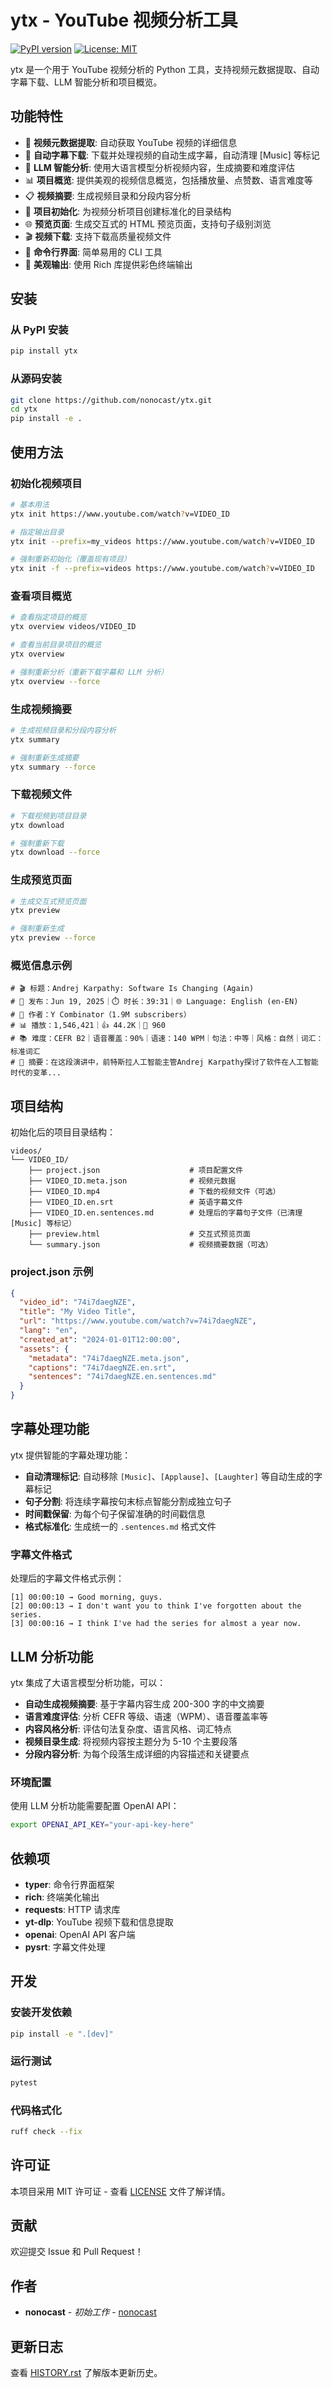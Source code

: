 # ytx - YouTube 视频分析工具

[![PyPI version](https://img.shields.io/pypi/v/ytx.svg)](https://pypi.python.org/pypi/ytx)
[![License: MIT](https://img.shields.io/badge/License-MIT-yellow.svg)](https://opensource.org/licenses/MIT)

ytx 是一个用于 YouTube 视频分析的 Python 工具，支持视频元数据提取、自动字幕下载、LLM 智能分析和项目概览。

## 功能特性

- 🎥 **视频元数据提取**: 自动获取 YouTube 视频的详细信息
- 📝 **自动字幕下载**: 下载并处理视频的自动生成字幕，自动清理 [Music] 等标记
- 🤖 **LLM 智能分析**: 使用大语言模型分析视频内容，生成摘要和难度评估
- 📊 **项目概览**: 提供美观的视频信息概览，包括播放量、点赞数、语言难度等
- 📋 **视频摘要**: 生成视频目录和分段内容分析
- 📁 **项目初始化**: 为视频分析项目创建标准化的目录结构
- 🌐 **预览页面**: 生成交互式的 HTML 预览页面，支持句子级别浏览
- 🎬 **视频下载**: 支持下载高质量视频文件
- 🚀 **命令行界面**: 简单易用的 CLI 工具
- 🎨 **美观输出**: 使用 Rich 库提供彩色终端输出

## 安装

### 从 PyPI 安装

```bash
pip install ytx
```

### 从源码安装

```bash
git clone https://github.com/nonocast/ytx.git
cd ytx
pip install -e .
```

## 使用方法

### 初始化视频项目

```bash
# 基本用法
ytx init https://www.youtube.com/watch?v=VIDEO_ID

# 指定输出目录
ytx init --prefix=my_videos https://www.youtube.com/watch?v=VIDEO_ID

# 强制重新初始化（覆盖现有项目）
ytx init -f --prefix=videos https://www.youtube.com/watch?v=VIDEO_ID
```

### 查看项目概览

```bash
# 查看指定项目的概览
ytx overview videos/VIDEO_ID

# 查看当前目录项目的概览
ytx overview

# 强制重新分析（重新下载字幕和 LLM 分析）
ytx overview --force
```

### 生成视频摘要

```bash
# 生成视频目录和分段内容分析
ytx summary

# 强制重新生成摘要
ytx summary --force
```

### 下载视频文件

```bash
# 下载视频到项目目录
ytx download

# 强制重新下载
ytx download --force
```

### 生成预览页面

```bash
# 生成交互式预览页面
ytx preview

# 强制重新生成
ytx preview --force
```

### 概览信息示例

```
# 🎬 标题：Andrej Karpathy: Software Is Changing (Again)
# 📅 发布：Jun 19, 2025｜⏱️ 时长：39:31｜🌐 Language: English (en-EN)
# 👤 作者：Y Combinator（1.9M subscribers）
# 📊 播放：1,546,421｜👍 44.2K｜💬 960
# 📚 难度：CEFR B2｜语音覆盖：90%｜语速：140 WPM｜句法：中等｜风格：自然｜词汇：标准词汇
# 📝 摘要：在这段演讲中，前特斯拉人工智能主管Andrej Karpathy探讨了软件在人工智能时代的变革...
```

## 项目结构

初始化后的项目目录结构：

```
videos/
└── VIDEO_ID/
    ├── project.json                    # 项目配置文件
    ├── VIDEO_ID.meta.json              # 视频元数据
    ├── VIDEO_ID.mp4                    # 下载的视频文件（可选）
    ├── VIDEO_ID.en.srt                 # 英语字幕文件
    ├── VIDEO_ID.en.sentences.md        # 处理后的字幕句子文件（已清理 [Music] 等标记）
    ├── preview.html                    # 交互式预览页面
    └── summary.json                    # 视频摘要数据（可选）
```

### project.json 示例

```json
{
  "video_id": "74i7daegNZE",
  "title": "My Video Title",
  "url": "https://www.youtube.com/watch?v=74i7daegNZE",
  "lang": "en",
  "created_at": "2024-01-01T12:00:00",
  "assets": {
    "metadata": "74i7daegNZE.meta.json",
    "captions": "74i7daegNZE.en.srt",
    "sentences": "74i7daegNZE.en.sentences.md"
  }
}
```

## 字幕处理功能

ytx 提供智能的字幕处理功能：

- **自动清理标记**: 自动移除 `[Music]`、`[Applause]`、`[Laughter]` 等自动生成的字幕标记
- **句子分割**: 将连续字幕按句末标点智能分割成独立句子
- **时间戳保留**: 为每个句子保留准确的时间戳信息
- **格式标准化**: 生成统一的 `.sentences.md` 格式文件

### 字幕文件格式

处理后的字幕文件格式示例：

```
[1] 00:00:10 → Good morning, guys.
[2] 00:00:13 → I don't want you to think I've forgotten about the series.
[3] 00:00:16 → I think I've had the series for almost a year now.
```

## LLM 分析功能

ytx 集成了大语言模型分析功能，可以：

- **自动生成视频摘要**: 基于字幕内容生成 200-300 字的中文摘要
- **语言难度评估**: 分析 CEFR 等级、语速（WPM）、语音覆盖率等
- **内容风格分析**: 评估句法复杂度、语言风格、词汇特点
- **视频目录生成**: 将视频内容按主题分为 5-10 个主要段落
- **分段内容分析**: 为每个段落生成详细的内容描述和关键要点

### 环境配置

使用 LLM 分析功能需要配置 OpenAI API：

```bash
export OPENAI_API_KEY="your-api-key-here"
```

## 依赖项

- **typer**: 命令行界面框架
- **rich**: 终端美化输出
- **requests**: HTTP 请求库
- **yt-dlp**: YouTube 视频下载和信息提取
- **openai**: OpenAI API 客户端
- **pysrt**: 字幕文件处理

## 开发

### 安装开发依赖

```bash
pip install -e ".[dev]"
```

### 运行测试

```bash
pytest
```

### 代码格式化

```bash
ruff check --fix
```

## 许可证

本项目采用 MIT 许可证 - 查看 [LICENSE](LICENSE) 文件了解详情。

## 贡献

欢迎提交 Issue 和 Pull Request！

## 作者

- **nonocast** - *初始工作* - [nonocast](https://github.com/nonocast)

## 更新日志

查看 [HISTORY.rst](HISTORY.rst) 了解版本更新历史。 